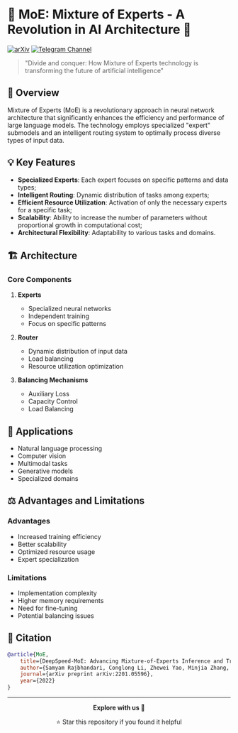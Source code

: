 # 🤖 MoE: Mixture of Experts - A Revolution in AI Architecture 🚀

[![arXiv](https://img.shields.io/badge/arXiv-2305.14705-b31b1b.svg  )](https://arxiv.org/abs/2201.05596  )
[![Telegram Channel](https://img.shields.io/badge/Telegram-TheWeeklyBrief-blue  )](https://t.me/TheWeeklyBrief  )

> "Divide and conquer: How Mixture of Experts technology is transforming the future of artificial intelligence"

## 🎯 Overview

Mixture of Experts (MoE) is a revolutionary approach in neural network architecture that significantly enhances the efficiency and performance of large language models. The technology employs specialized "expert" submodels and an intelligent routing system to optimally process diverse types of input data.

## 💡 Key Features

- **Specialized Experts**: Each expert focuses on specific patterns and data types;
- **Intelligent Routing**: Dynamic distribution of tasks among experts;
- **Efficient Resource Utilization**: Activation of only the necessary experts for a specific task;
- **Scalability**: Ability to increase the number of parameters without proportional growth in computational cost;
- **Architectural Flexibility**: Adaptability to various tasks and domains.

## 🏗 Architecture

### Core Components

1. **Experts**
   - Specialized neural networks
   - Independent training
   - Focus on specific patterns

2. **Router**
   - Dynamic distribution of input data
   - Load balancing
   - Resource utilization optimization

3. **Balancing Mechanisms**
   - Auxiliary Loss
   - Capacity Control
   - Load Balancing

## 🚀 Applications

- Natural language processing
- Computer vision
- Multimodal tasks
- Generative models
- Specialized domains

## ⚖️ Advantages and Limitations

### Advantages
- Increased training efficiency
- Better scalability
- Optimized resource usage
- Expert specialization

### Limitations
- Implementation complexity
- Higher memory requirements
- Need for fine-tuning
- Potential balancing issues

## 📝 Citation

```bibtex
@article{MoE,
    title={DeepSpeed-MoE: Advancing Mixture-of-Experts Inference and Training to Power Next-Generation AI Scale},
    author={Samyam Rajbhandari, Conglong Li, Zhewei Yao, Minjia Zhang, Reza Yazdani Aminabadi, Ammar Ahmad Awan, Jeff Rasley, Yuxiong He},
    journal={arXiv preprint arXiv:2201.05596},
    year={2022}
}
```

---

<div align="center">

**Explore with us 🚀**

⭐ Star this repository if you found it helpful

</div>